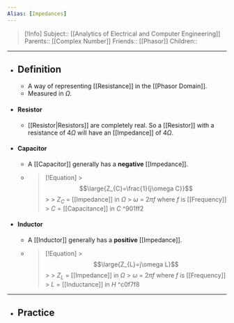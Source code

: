 ```yaml
---
Alias: [Impedances]
---
```

> [!Info]
> Subject:: [[Analytics of Electrical and Computer Engineering]]
> Parents:: [[Complex Number]]
> Friends:: [[Phasor]]
> Children:: 
---
- ## Definition
	- A way of representing [[Resistance]] in the [[Phasor Domain]].
	- Measured in $\Omega$.
- #### Resistor
	- [[Resistor|Resistors]] are completely real. So a [[Resistor]] with a resistance of $4\Omega$ will have an [[Impedance]] of $4\Omega$.
- #### Capacitor
	- A [[Capacitor]] generally has a **negative** [[Impedance]].
	- > [!Equation]
			  > $$\large{Z_{C}=\frac{1}{j\omega C}}$$
			  > 
			  > $Z_{C}$ = [[Impedance]] in $\Omega$
			  > $\omega$ = $2\pi f$ where $f$ is [[Frequency]]
			  > $C$ = [[Capacitance]] in $C$ ^901ff2
- #### Inductor
	- A [[Inductor]] generally has a **positive** [[Impedance]].
	- > [!Equation] 
			  > $$\large{Z_{L}=j\omega L}$$
			  > 
			  > $Z_{L}$ = [[Impedance]] in $\Omega$
			  > $\omega$ = $2\pi f$ where $f$ is [[Frequency]]
			  > $L$ = [[Inductance]] in $H$ ^c0f7f8
---
- ## Practice